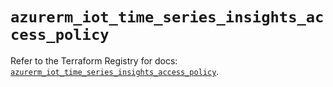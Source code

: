 # `azurerm_iot_time_series_insights_access_policy`

Refer to the Terraform Registry for docs: [`azurerm_iot_time_series_insights_access_policy`](https://registry.terraform.io/providers/hashicorp/azurerm/3.101.0/docs/resources/iot_time_series_insights_access_policy).
